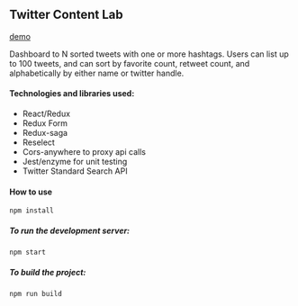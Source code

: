## Twitter Content Lab

[demo](http://linqia-tweets.s3-website-us-west-1.amazonaws.com/)

Dashboard to N sorted tweets with one or more hashtags. Users can list up to 100 tweets, and can sort by favorite count, retweet count, and alphabetically by either name or twitter handle.

#### Technologies and libraries used:
- React/Redux
- Redux Form
- Redux-saga
- Reselect
- Cors-anywhere to proxy api calls
- Jest/enzyme for unit testing
- Twitter Standard Search API


#### How to use
```
npm install
```
##### To run the development server:
```
npm start
```
##### To build the project:
```
npm run build
```
